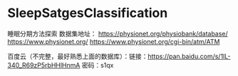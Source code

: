 # SleepSatgesClassification
睡眠分期方法探索
数据集地址：
     https://physionet.org/physiobank/database/
     https://www.physionet.org/
     https://www.physionet.org/cgi-bin/atm/ATM
     
百度云（不完整，最好熟悉上面的数据库）：链接：https://pan.baidu.com/s/1lL-340_R69zP5rbHHlHnmA 密码：s1qx
